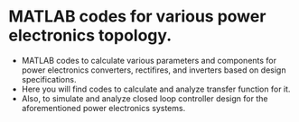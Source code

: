 
# MATLAB codes for various power electronics topology.

- MATLAB codes to calculate various parameters and components for power electronics converters, rectifires, and inverters based on design specifications. 
- Here you will find codes to calculate and analyze transfer function for it. 
- Also, to simulate and analyze closed loop controller design for the aforementioned power electronics systems.
